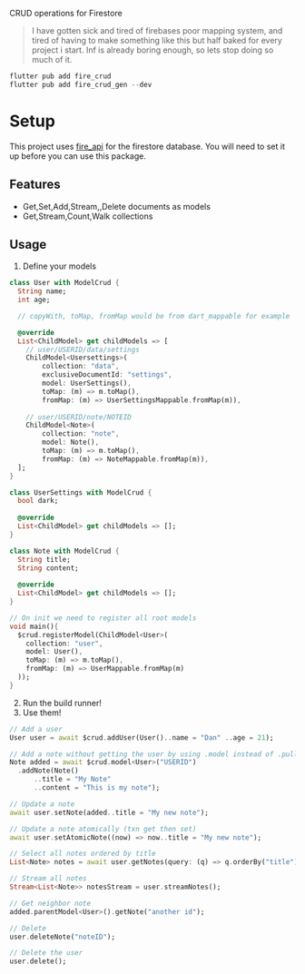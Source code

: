 CRUD operations for Firestore

> I have gotten sick and tired of firebases poor mapping system, and tired of having to make something like this but half baked for every project i start. Inf is already boring enough, so lets stop doing so much of it.

```dart
flutter pub add fire_crud
flutter pub add fire_crud_gen --dev
```

# Setup
This project uses [fire_api](https://pub.dev/packages/fire_api) for the firestore database. You will need to set it up before you can use this package.

## Features

* Get,Set,Add,Stream,,Delete documents as models
* Get,Stream,Count,Walk collections

## Usage

1. Define your models
```dart
class User with ModelCrud {
  String name;
  int age;

  // copyWith, toMap, fromMap would be from dart_mappable for example

  @override
  List<ChildModel> get childModels => [
    // user/USERID/data/settings
    ChildModel<Usersettings>(
        collection: "data",
        exclusiveDocumentId: "settings",
        model: UserSettings(), 
        toMap: (m) => m.toMap(), 
        fromMap: (m) => UserSettingsMappable.fromMap(m)),
    
    // user/USERID/note/NOTEID
    ChildModel<Note>(
        collection: "note",
        model: Note(), 
        toMap: (m) => m.toMap(), 
        fromMap: (m) => NoteMappable.fromMap(m)),
  ];
}

class UserSettings with ModelCrud {
  bool dark;
  
  @override
  List<ChildModel> get childModels => [];
}

class Note with ModelCrud {
  String title;
  String content;
  
  @override
  List<ChildModel> get childModels => [];
}

// On init we need to register all root models
void main(){
  $crud.registerModel(ChildModel<User>(
    collection: "user",
    model: User(),
    toMap: (m) => m.toMap(),
    fromMap: (m) => UserMappable.fromMap(m)
  ));
}
```

2. Run the build runner!
3. Use them!

```dart
// Add a user
User user = await $crud.addUser(User()..name = "Dan" ..age = 21);

// Add a note without getting the user by using .model instead of .pull
Note added = await $crud.model<User>("USERID")
  .addNote(Note()
      ..title = "My Note"
      ..content = "This is my note");

// Update a note 
await user.setNote(added..title = "My new note");

// Update a note atomically (txn get then set)
await user.setAtomicNote((now) => now..title = "My new note");

// Select all notes ordered by title
List<Note> notes = await user.getNotes(query: (q) => q.orderBy("title"));

// Stream all notes
Stream<List<Note>> notesStream = user.streamNotes();

// Get neighbor note
added.parentModel<User>().getNote("another id");

// Delete
user.deleteNote("noteID");

// Delete the user
user.delete();
```